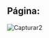 ## Página:
![Capturar2](https://user-images.githubusercontent.com/80792083/155246194-ca7dbc06-4944-46b7-8999-c243388634bf.PNG)
